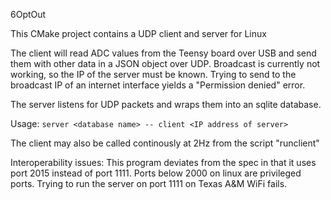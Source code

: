 6OptOut

This CMake project contains a UDP client and server for Linux

The client will read ADC values from the Teensy board over USB and send them with other data in a JSON object over UDP. Broadcast is currently not working, so the IP of the server must be known. Trying to send to the broadcast IP of an internet interface yields a "Permission denied" error.

The server listens for UDP packets and wraps them into an sqlite database.

Usage: `server <database name> --
       client <IP address of server>`
       
The client may also be called continously at 2Hz from the script "runclient"

Interoperability issues: This program deviates from the spec in that it uses port 2015 instead of port 1111. Ports below 2000 on linux are privileged ports. Trying to run the server on port 1111 on Texas A&M WiFi fails.

